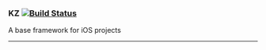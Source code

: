 ### KZ [![Build Status](https://travis-ci.org/k3zi/KZ.svg?branch=master)](https://travis-ci.org/k3zi/KZ)
A base framework for iOS projects

---
